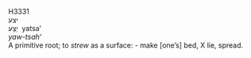 <body>
  <p>H3331<br>  יצע  <br> יַצַע  ‎  yatsa‛  <br><i>yaw-tsah‘ </i><br>A primitive root; to <i>strew</i> as a surface: - make [one’s] bed, X lie, spread.<br></p>
 </body>